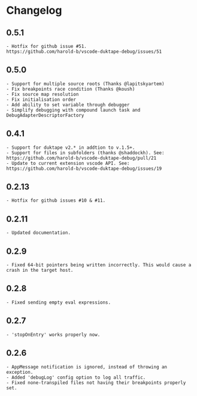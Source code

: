 # Changelog

## 0.5.1

	- Hotfix for github issue #51.
	https://github.com/harold-b/vscode-duktape-debug/issues/51

## 0.5.0

    - Support for multiple source roots (Thanks @lapitskyartem)
    - Fix breakpoints race condition (Thanks @koush)
    - Fix source map resolution
    - Fix initialisation order
    - Add ability to set variable through debugger
    - Simplify debugging with compound launch task and DebugAdapterDescriptorFactory

## 0.4.1

    - Support for duktape v2.* in addtion to v.1.5+.
    - Support for files in subfolders (thanks @shaddockh). See: https://github.com/harold-b/vscode-duktape-debug/pull/21
    - Update to current extension vscode API. See: https://github.com/harold-b/vscode-duktape-debug/issues/19

## 0.2.13

    - Hotfix for github issues #10 & #11.

## 0.2.11

    - Updated documentation.

## 0.2.9

    - Fixed 64-bit pointers being written incorrectly. This would cause a crash in the target host.

## 0.2.8

    - Fixed sending empty eval expressions.

## 0.2.7

    - 'stopOnEntry' works properly now.

## 0.2.6

    - AppMessage notification is ignored, instead of throwing an exception.
    - Added 'debugLog' config option to log all traffic.
    - Fixed none-transpiled files not having their breakpoints properly set.
